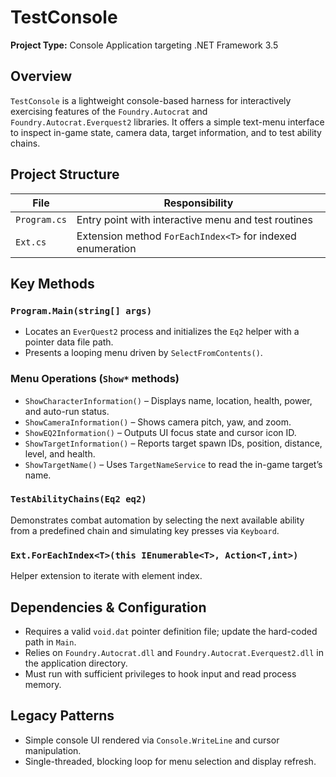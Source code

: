  # TestConsole

 **Project Type:** Console Application targeting .NET Framework 3.5

 ## Overview

 `TestConsole` is a lightweight console-based harness for interactively exercising features of the `Foundry.Autocrat` and `Foundry.Autocrat.Everquest2` libraries. It offers a simple text-menu interface to inspect in-game state, camera data, target information, and to test ability chains.

 ## Project Structure

 | File        | Responsibility                                 |
 | ----------- | ---------------------------------------------- |
 | `Program.cs`| Entry point with interactive menu and test routines |
 | `Ext.cs`    | Extension method `ForEachIndex<T>` for indexed enumeration |

 ## Key Methods

 ### `Program.Main(string[] args)`
 - Locates an `EverQuest2` process and initializes the `Eq2` helper with a pointer data file path.
 - Presents a looping menu driven by `SelectFromContents()`.

 ### Menu Operations (`Show*` methods)
 - `ShowCharacterInformation()` – Displays name, location, health, power, and auto-run status.
 - `ShowCameraInformation()` – Shows camera pitch, yaw, and zoom.
 - `ShowEQ2Information()` – Outputs UI focus state and cursor icon ID.
 - `ShowTargetInformation()` – Reports target spawn IDs, position, distance, level, and health.
 - `ShowTargetName()` – Uses `TargetNameService` to read the in-game target’s name.

 ### `TestAbilityChains(Eq2 eq2)`
 Demonstrates combat automation by selecting the next available ability from a predefined chain and simulating key presses via `Keyboard`.

 ### `Ext.ForEachIndex<T>(this IEnumerable<T>, Action<T,int>)`
 Helper extension to iterate with element index.

 ## Dependencies & Configuration

 - Requires a valid `void.dat` pointer definition file; update the hard-coded path in `Main`.
 - Relies on `Foundry.Autocrat.dll` and `Foundry.Autocrat.Everquest2.dll` in the application directory.
 - Must run with sufficient privileges to hook input and read process memory.

 ## Legacy Patterns

 - Simple console UI rendered via `Console.WriteLine` and cursor manipulation.
 - Single-threaded, blocking loop for menu selection and display refresh.